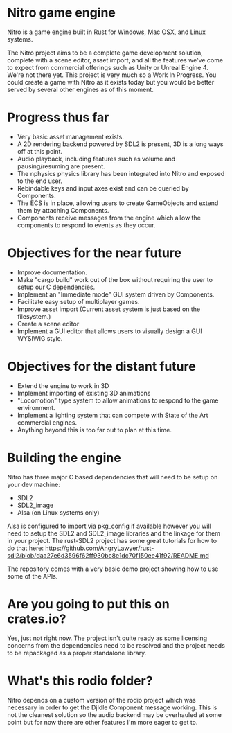 # Nitro game engine

Nitro is a game engine built in Rust for Windows, Mac OSX, and Linux systems.

The Nitro project aims to be a complete game development solution, complete with a scene editor, asset import,
and all the features we've come to expect from commercial offerings such as Unity or Unreal Engine 4.
We're not there yet.  This project is very much so a Work In Progress.  You could create a game with Nitro as it exists today
but you would be better served by several other engines as of this moment.

# Progress thus far
* Very basic asset management exists.
* A 2D rendering backend powered by SDL2 is present, 3D is a long ways off at this point.
* Audio playback, including features such as volume and pausing/resuming are present.
* The nphysics physics library has been integrated into Nitro and exposed to the end user.
* Rebindable keys and input axes exist and can be queried by Components.
* The ECS is in place, allowing users to create GameObjects and extend them by attaching Components.
* Components receive messages from the engine which allow the components to respond to events as they occur.

# Objectives for the near future
* Improve documentation.
* Make "cargo build" work out of the box without requiring the user to setup our C dependencies.
* Implement an "Immediate mode" GUI system driven by Components.
* Facilitate easy setup of multiplayer games.
* Improve asset import (Current asset system is just based on the filesystem.)
* Create a scene editor
* Implement a GUI editor that allows users to visually design a GUI WYSIWIG style.

# Objectives for the distant future
* Extend the engine to work in 3D
* Implement importing of existing 3D animations
* "Locomotion" type system to allow animations to respond to the game environment.
* Implement a lighting system that can compete with State of the Art commercial engines.
* Anything beyond this is too far out to plan at this time.

# Building the engine
Nitro has three major C based dependencies that will need to be setup on your dev machine:
* SDL2
* SDL2_image
* Alsa (on Linux systems only)

Alsa is configured to import via pkg_config if available however you will need to setup the SDL2 and SDL2_image libraries
and the linkage for them in your project.  The rust-SDL2 project has some great tutorials for how to do that here:
https://github.com/AngryLawyer/rust-sdl2/blob/daa27e6d3596f62ff930bc8e1dc70f150ee41f92/README.md


The repository comes with a very basic demo project showing how to use some of the APIs.

# Are you going to put this on crates.io?
Yes, just not right now.  The project isn't quite ready as some licensing concerns from the dependencies need to be resolved
and the project needs to be repackaged as a proper standalone library.

# What's this rodio folder?
Nitro depends on a custom version of the rodio project which was necessary in order to get the DjIdle Component message
working.  This is not the cleanest solution so the audio backend may be overhauled at some point but for now there are other
features I'm more eager to get to.
